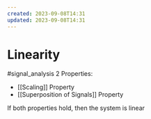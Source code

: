 ```yaml
---
created: 2023-09-08T14:31
updated: 2023-09-08T14:31
---
```

# Linearity
#signal_analysis 
2 Properties:
- [[Scaling]] Property
- [[Superposition of Signals]] Property

If both properties hold, then the system is linear
